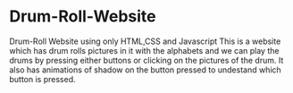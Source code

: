 # Drum-Roll-Website
Drum-Roll Website using only HTML,CSS and Javascript
This is a website which has drum rolls pictures in it with the alphabets and we can play the drums by pressing either buttons or clicking on the pictures of the drum.
It also has animations of shadow on the button pressed to undestand which button is pressed.
